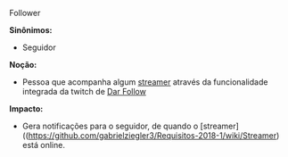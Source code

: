 
Follower

**Sinônimos:** 
* Seguidor

**Noção:** 
* Pessoa que acompanha algum [streamer](https://github.com/gabrielziegler3/Requisitos-2018-1/wiki/Streamer) através da funcionalidade integrada da twitch de [Dar Follow](https://github.com/gabrielziegler3/Requisitos-2018-1/wiki/Dar-follow)

**Impacto:**
* Gera notificações para o seguidor, de quando o [streamer]((https://github.com/gabrielziegler3/Requisitos-2018-1/wiki/Streamer) está online.